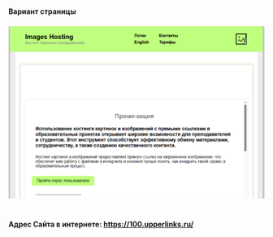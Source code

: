 #
##
###
#### Вариант страницы
![](assets/link-site-offer.png)
#
##
#### Адрес Сайта в интернете: https://100.upperlinks.ru/